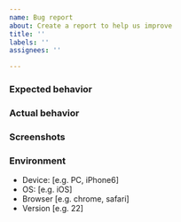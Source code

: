 ```yaml
---
name: Bug report
about: Create a report to help us improve
title: ''
labels: ''
assignees: ''

---
```


<!-- **This issue tracker is a tool to address bugs in CoHabitat.io (Frontend & API)
Please use forum.cohabitat.io for general questions and help requests.** -->

### Expected behavior
<!-- Tell us what should happen. -->

### Actual behavior
<!-- Tell us what happens instead. -->

### Screenshots
<!-- If applicable, add screenshots to help explain your problem. -->

<!--  (if applicable) -->
### Environment
 - Device: [e.g. PC, iPhone6]
 - OS: [e.g. iOS]
 - Browser [e.g. chrome, safari]
 - Version [e.g. 22]
